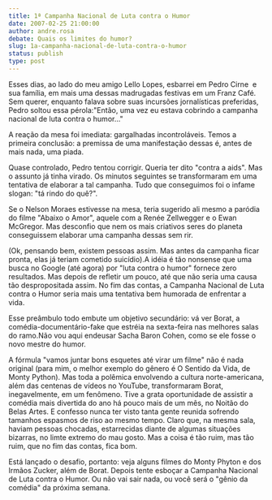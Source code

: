 ```yaml
---
title: 1ª Campanha Nacional de Luta contra o Humor
date: 2007-02-25 21:00:00
author: andre.rosa
debate: Quais os limites do humor?
slug: 1a-campanha-nacional-de-luta-contra-o-humor
status: publish 
type: post
---
```


Esses dias, ao lado do meu amigo Lello Lopes, esbarrei em Pedro Cirne  e sua família, em mais uma dessas madrugadas festivas em um Franz Café. Sem querer, enquanto falava sobre suas incursões jornalísticas preferidas, Pedro soltou essa pérola:"Então, uma vez eu estava cobrindo a campanha nacional de luta contra o humor..."  
  
A reação da mesa foi imediata: gargalhadas incontroláveis. Temos a primeira conclusão: a premissa de uma manifestação dessas é, antes de mais nada, uma piada.  
  
Quase controlado, Pedro tentou corrigir. Queria ter dito "contra a aids". Mas o assunto já tinha virado. Os minutos seguintes se transformaram em uma tentativa de elaborar a tal campanha. Tudo que conseguimos foi o infame slogan: "tá rindo do quê?".  
  
Se o Nelson Moraes estivesse na mesa, teria sugerido ali mesmo a paródia do filme "Abaixo o Amor", aquele com a Renée Zellwegger e o Ewan McGregor. Mas desconfio que nem os mais criativos seres do planeta conseguissem elaborar uma campanha dessas sem rir.  
  
(Ok, pensando bem, existem pessoas assim. Mas antes da campanha ficar pronta, elas já teriam cometido suicídio).A idéia é tão nonsense que uma busca no Google (até agora) por "luta contra o humor" fornece zero resultados. Mas depois de refletir um pouco, até que não seria uma causa tão despropositada assim. No fim das contas, a Campanha Nacional de Luta contra o Humor seria mais uma tentativa bem humorada de enfrentar a vida.   
  
Esse preâmbulo todo embute um objetivo secundário: vá ver Borat, a comédia-documentário-fake que estréia na sexta-feira nas melhores salas do ramo.Não vou aqui endeusar Sacha Baron Cohen, como se ele fosse o novo mestre do humor.   
  
A fórmula "vamos juntar bons esquetes até virar um filme" não é nada original (para mim, o melhor exemplo do gênero é O Sentido da Vida, de Monty Python). Mas toda a polêmica envolvendo a cultura norte-americana, além das centenas de vídeos no YouTube, transformaram Borat, inegavelmente, em um fenômeno. Tive a grata oportunidade de assistir a comédia mais divertida do ano há pouco mais de um mês, no Noitão do Belas Artes. E confesso nunca ter visto tanta gente reunida sofrendo tamanhos espasmos de riso ao mesmo tempo. Claro que, na mesma sala, haviam pessoas chocadas, estarrecidas diante de algumas situações bizarras, no limte extremo do mau gosto. Mas a coisa é tão ruim, mas tão ruim, que no fim das contas, fica bom.  
  
Está lançado o desafio, portanto: veja alguns filmes do Monty Phyton e dos Irmãos Zucker, além de Borat. Depois tente esboçar a Campanha Nacional de Luta contra o Humor. Ou não vai sair nada, ou você será o "gênio da comédia" da próxima semana. 
